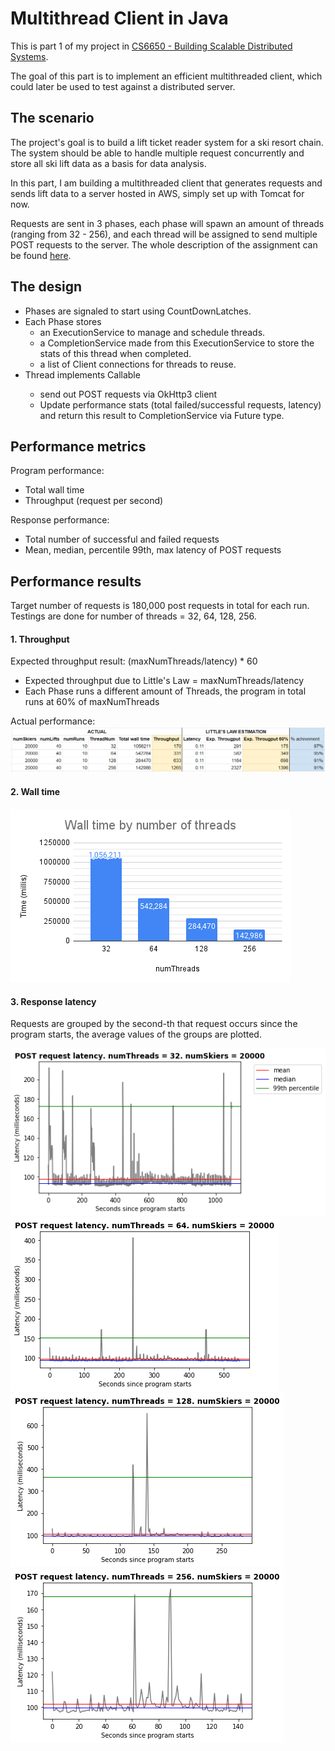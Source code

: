 # Multithread Client in Java

This is part 1 of my project in [CS6650 - Building Scalable Distributed Systems](https://gortonator.github.io/bsds-6650/).

The goal of this part is to implement an efficient multithreaded client, which could later be used to test against a distributed server.

## The scenario
The project's goal is to build a lift ticket reader system for a ski resort chain. The system should be able to handle multiple request concurrently and store all ski lift data as a basis for data analysis.

In this part, I am building a multithreaded client that generates requests and sends lift data to a server hosted in AWS, simply set up with Tomcat for now.

Requests are sent in 3 phases, each phase will spawn an amount of threads (ranging from 32 - 256), and each thread will be assigned to send multiple POST requests to the server.
The whole description of the assignment can be found [here](https://gortonator.github.io/bsds-6650/assignments-2021/Assignment-1).

## The design

- Phases are signaled to start using CountDownLatches.
- Each Phase stores 
  * an ExecutionService to manage and schedule threads.
  * a CompletionService made from this ExecutionService to store the stats of this thread when completed.
  * a list of Client connections for threads to reuse.
- Thread implements Callable<Stats>
  * send out POST requests via OkHttp3 client
  * Update performance stats (total failed/successful requests, latency) and return this result to CompletionService via Future type.
  
## Performance metrics

Program performance:
* Total wall time
* Throughput (request per second)

Response performance:
* Total number of successful and failed requests
* Mean, median, percentile 99th, max latency of POST requests

## Performance results

Target number of requests is 180,000 post requests in total for each run.
Testings are done for number of threads = 32, 64, 128, 256.

#### 1. Throughput
Expected throughput result: (maxNumThreads/latency) * 60
  * Expected throughput due to Little's Law = maxNumThreads/latency
  * Each Phase runs a different amount of Threads, the program in total runs at 60% of maxNumThreads

Actual performance:
![](https://github.com/ptmphuong/distributed-a1/blob/master/ClientES2/plots/throughput_results.png)

#### 2. Wall time

![](https://github.com/ptmphuong/distributed-a1/blob/master/ClientES2/plots/Wall%20time%20by%20number%20of%20threads.png)

#### 3. Response latency 
 
Requests are grouped by the second-th that request occurs since the program starts, the average values of the groups are plotted.
 
![](https://github.com/ptmphuong/distributed-a1/blob/master/ClientES2/plots/post_latency_32_legend.png)
![](https://github.com/ptmphuong/distributed-a1/blob/master/ClientES2/plots/post_latency_64.png)
![](https://github.com/ptmphuong/distributed-a1/blob/master/ClientES2/plots/post_latency_128.png)
![](https://github.com/ptmphuong/distributed-a1/blob/master/ClientES2/plots/post_latency_256.png)
